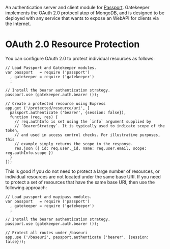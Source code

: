 An authentication server and client module for [Passport](http://passportjs.org/). Gatekeeper 
implements the OAuth 2.0 protocol atop of MongoDB, and is designed to be deployed with any service 
that wants to expose an WebAPI for clients via the Internet.

OAuth 2.0 Resource Protection
==============================

You can configure OAuth 2.0 to protect individual resources as follows:

```
// Load Passport and Gatekeeper modules.
var passport   = require ('passport')
  , gatekeeper = require ('gatekeeper')
  ;

// Install the bearar authentication strategy.
passport.use (gatekeeper.auth.bearer ());

// Create a protected resource using Express
app.get ('/protected/resource/uri', [
  passport.authenticate ('bearer', {session: false}),
  function (req, res) {
    // req.authInfo is set using the `info` argument supplied by
    // `BearerStrategy`. It is typically used to indicate scope of the token,
    // and used in access control checks. For illustrative purposes, this
    // example simply returns the scope in the response.
    res.json ({ id: req.user._id, name: req.user.email, scope: req.authInfo.scope })
  }
]);
```

This is good if you do not need to protect a large number of resources, or individual 
resources are not located under the same base URI. If you need to protect a set of 
resources that have the same base URI, then use the following approach:

```
// Load passport and mayipass modules.
var passport   = require ('passport')
  , gatekeeper = require ('gatekeeper')
  ;

// Install the bearar authentication strategy.
passport.use (gatekeeper.auth.bearer ());

// Protect all routes under /baseuri
app.use ('/baseuri', passport.authenticate ('bearer', {session: false}));
```
